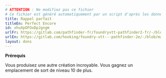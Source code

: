 ```yaml
---
# ATTENTION : Ne modifiez pas ce fichier
# Ce fichier est généré automatiquement par un script d'après les données du module Foundry VTT officiel et de sa traduction
title: Rappel parfait
titleEn: Perfect Encore
id: xhuXpOFOxDpJgngm
urlFr: https://gitlab.com/pathfinder-fr/foundryvtt-pathfinder2-fr/-/blob/master/data/feats/xhuXpOFOxDpJgngm.htm
urlEn: https://gitlab.com/hooking/foundry-vtt---pathfinder-2e/-/blob/master/packs/data/feats.db/perfect-encore.json
layout: dons
---
```

**Prérequis** 

Vous produisez une autre création incroyable. Vous gagnez un emplacement de sort de niveau 10 de plus.
